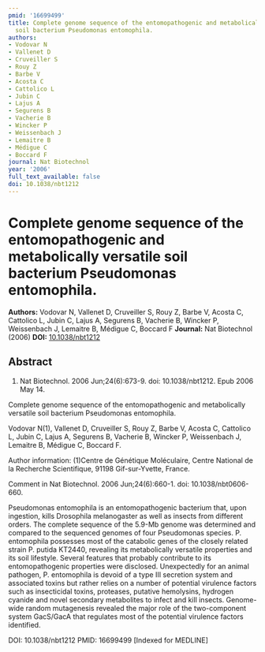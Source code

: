 ```yaml
---
pmid: '16699499'
title: Complete genome sequence of the entomopathogenic and metabolically versatile
  soil bacterium Pseudomonas entomophila.
authors:
- Vodovar N
- Vallenet D
- Cruveiller S
- Rouy Z
- Barbe V
- Acosta C
- Cattolico L
- Jubin C
- Lajus A
- Segurens B
- Vacherie B
- Wincker P
- Weissenbach J
- Lemaitre B
- Médigue C
- Boccard F
journal: Nat Biotechnol
year: '2006'
full_text_available: false
doi: 10.1038/nbt1212
---
```


# Complete genome sequence of the entomopathogenic and metabolically versatile soil bacterium Pseudomonas entomophila.
**Authors:** Vodovar N, Vallenet D, Cruveiller S, Rouy Z, Barbe V, Acosta C, Cattolico L, Jubin C, Lajus A, Segurens B, Vacherie B, Wincker P, Weissenbach J, Lemaitre B, Médigue C, Boccard F
**Journal:** Nat Biotechnol (2006)
**DOI:** [10.1038/nbt1212](https://doi.org/10.1038/nbt1212)

## Abstract

1. Nat Biotechnol. 2006 Jun;24(6):673-9. doi: 10.1038/nbt1212. Epub 2006 May 14.

Complete genome sequence of the entomopathogenic and metabolically versatile 
soil bacterium Pseudomonas entomophila.

Vodovar N(1), Vallenet D, Cruveiller S, Rouy Z, Barbe V, Acosta C, Cattolico L, 
Jubin C, Lajus A, Segurens B, Vacherie B, Wincker P, Weissenbach J, Lemaitre B, 
Médigue C, Boccard F.

Author information:
(1)Centre de Génétique Moléculaire, Centre National de la Recherche 
Scientifique, 91198 Gif-sur-Yvette, France.

Comment in
    Nat Biotechnol. 2006 Jun;24(6):660-1. doi: 10.1038/nbt0606-660.

Pseudomonas entomophila is an entomopathogenic bacterium that, upon ingestion, 
kills Drosophila melanogaster as well as insects from different orders. The 
complete sequence of the 5.9-Mb genome was determined and compared to the 
sequenced genomes of four Pseudomonas species. P. entomophila possesses most of 
the catabolic genes of the closely related strain P. putida KT2440, revealing 
its metabolically versatile properties and its soil lifestyle. Several features 
that probably contribute to its entomopathogenic properties were disclosed. 
Unexpectedly for an animal pathogen, P. entomophila is devoid of a type III 
secretion system and associated toxins but rather relies on a number of 
potential virulence factors such as insecticidal toxins, proteases, putative 
hemolysins, hydrogen cyanide and novel secondary metabolites to infect and kill 
insects. Genome-wide random mutagenesis revealed the major role of the 
two-component system GacS/GacA that regulates most of the potential virulence 
factors identified.

DOI: 10.1038/nbt1212
PMID: 16699499 [Indexed for MEDLINE]

